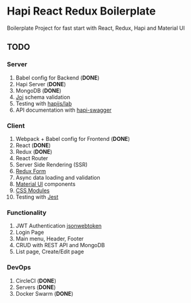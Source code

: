 # Hapi React Redux Boilerplate

Boilerplate Project for fast start with React, Redux, Hapi and Material UI

## TODO

### Server

1. Babel config for Backend (**DONE**)
1. Hapi Server (**DONE**)
1. MongoDB (**DONE**)
1. [Joi](https://github.com/hapijs/joi) schema validation
1. Testing with [hapijs/lab](https://github.com/hapijs/lab)
1. API documentation with [hapi-swagger](https://github.com/glennjones/hapi-swagger)

### Client

1. Webpack + Babel config for Frontend (**DONE**)
1. React (**DONE**)
1. Redux (**DONE**)
1. React Router
1. Server Side Rendering (SSR)
1. [Redux Form](https://redux-form.com/7.3.0/)
1. Async data loading and validation
1. [Material UI](https://www.material-ui.com/) components
1. [CSS Modules](https://github.com/css-modules/css-modules)
1. Testing with [Jest](https://facebook.github.io/jest/docs/en/tutorial-react.html)

### Functionality

1. JWT Authentication [jsonwebtoken](https://github.com/auth0/node-jsonwebtoken)
1. Login Page
1. Main menu, Header, Footer
1. CRUD with REST API and MongoDB
1. List page, Create/Edit page

### DevOps

1. CircleCI (**DONE**)
1. Servers (**DONE**)
1. Docker Swarm (**DONE**)
